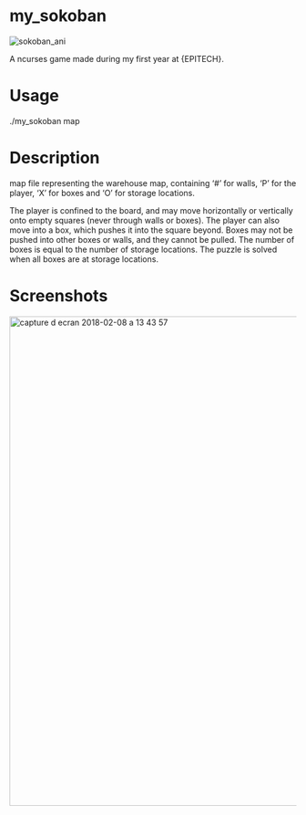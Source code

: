 # my_sokoban
![sokoban_ani](https://user-images.githubusercontent.com/32702872/36005602-b5d4ea7e-0d38-11e8-8600-faf37687e757.gif)

A ncurses game made during my first year at {EPITECH}.

# Usage
./my_sokoban map
# Description
map file representing the warehouse map, containing ‘#’ for walls, ‘P’ for the player, ‘X’ for boxes and ‘O’ for storage locations.

The player is confined to the board, and may move horizontally or vertically onto empty squares (never through walls or boxes). The player can also move into a box, which pushes it into the square beyond. Boxes may not be pushed into other boxes or walls, and they cannot be pulled. The number of boxes is equal to the number of storage locations. The puzzle is solved when all boxes are at storage locations.
# Screenshots
<img width="858" alt="capture d ecran 2018-02-08 a 13 43 57" src="https://user-images.githubusercontent.com/32702872/35973553-2e3dc52a-0cd6-11e8-8fe2-3eff90403199.png">
